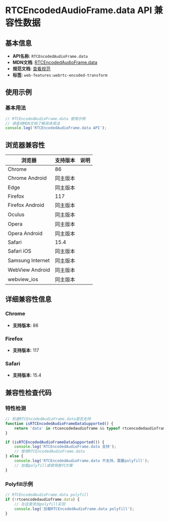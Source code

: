 # RTCEncodedAudioFrame.data API 兼容性数据

## 基本信息

- **API名称**: `RTCEncodedAudioFrame.data`
- **MDN文档**: [RTCEncodedAudioFrame.data](https://developer.mozilla.org/docs/Web/API/RTCEncodedAudioFrame/data)
- **规范文档**: [查看规范](https://w3c.github.io/webrtc-encoded-transform/#dom-rtcencodedaudioframe-data)
- **标签**: `web-features:webrtc-encoded-transform`

## 使用示例

### 基本用法

```javascript
// RTCEncodedAudioFrame.data 使用示例
// 请查阅MDN文档了解具体用法
console.log('RTCEncodedAudioFrame.data API');
```

## 浏览器兼容性

| 浏览器 | 支持版本 | 说明 |
|--------|----------|------|
| Chrome | 86 |  |
| Chrome Android | 同主版本 |  |
| Edge | 同主版本 |  |
| Firefox | 117 |  |
| Firefox Android | 同主版本 |  |
| Oculus | 同主版本 |  |
| Opera | 同主版本 |  |
| Opera Android | 同主版本 |  |
| Safari | 15.4 |  |
| Safari iOS | 同主版本 |  |
| Samsung Internet | 同主版本 |  |
| WebView Android | 同主版本 |  |
| webview_ios | 同主版本 |  |

## 详细兼容性信息

### Chrome

- **支持版本**: 86

### Firefox

- **支持版本**: 117

### Safari

- **支持版本**: 15.4

## 兼容性检查代码

### 特性检测

```javascript
// 检查RTCEncodedAudioFrame.data是否支持
function isRTCEncodedAudioFrameDataSupported() {
    return 'data' in rtcencodedaudioframe && typeof rtcencodedaudioframe.data === 'function';
}

if (isRTCEncodedAudioFrameDataSupported()) {
    console.log('RTCEncodedAudioFrame.data 支持');
    // 使用RTCEncodedAudioFrame.data
} else {
    console.log('RTCEncodedAudioFrame.data 不支持，需要polyfill');
    // 加载polyfill或使用替代方案
}
```

### Polyfill示例

```javascript
// RTCEncodedAudioFrame.data polyfill
if (!rtcencodedaudioframe.data) {
    // 在这里添加polyfill实现
    console.log('加载RTCEncodedAudioFrame.data polyfill');
}
```

